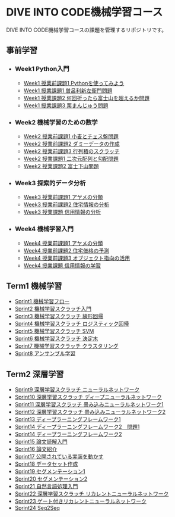 # DIVE INTO CODE機械学習コース
DIVE INTO CODE機械学習コースの課題を管理するリポジトリです。

## 事前学習
- ### Week1 Python入門
  - [Week1 授業前課題1 Pythonを使ってみよう](https://github.com/oreo3939/diveintocode-ml/blob/master/week1/week1_work1.ipynb)
  - [Week1 授業課題1 曽呂利新左衛門問題](https://github.com/oreo3939/diveintocode-ml/blob/master/week1/Week1_%E8%AA%B2%E9%A1%8C1.ipynb)
  - [Week1 授業課題2 何回折ったら富士山を超えるか問題](https://github.com/oreo3939/diveintocode-ml/blob/master/week1/Week1_%E8%AA%B2%E9%A1%8C2.ipynb)
  - [Week1 授業課題3 栗まんじゅう問題](https://github.com/oreo3939/diveintocode-ml/blob/master/week1/Week1_%E8%AA%B2%E9%A1%8C3.ipynb)

- ### Week2 機械学習のための数学
  - [Week2 授業前課題1 小麦とチェス盤問題](https://github.com/oreo3939/diveintocode-ml/blob/master/week2/Week2%E8%AA%B2%E9%A1%8C1_%E5%B0%8F%E9%BA%A6%E3%81%A8%E3%83%81%E3%82%A7%E3%82%B9%E7%9B%A4%E5%95%8F%E9%A1%8C.ipynb)
  - [Week2 授業前課題2 ダミーデータの作成](https://github.com/oreo3939/diveintocode-ml/blob/master/week2/Week2%E8%AA%B2%E9%A1%8C2_%E3%83%80%E3%83%9F%E3%83%BC%E3%83%87%E3%83%BC%E3%82%BF%E3%81%AE%E4%BD%9C%E6%88%90.ipynb)
  - [Week2 授業前課題3 行列積のスクラッチ](https://github.com/oreo3939/diveintocode-ml/blob/master/week2/Week2%E8%AA%B2%E9%A1%8C3_%E8%A1%8C%E5%88%97%E7%A9%8D%E3%81%AE%E3%82%B9%E3%82%AF%E3%83%A9%E3%83%83%E3%83%81.ipynb)
  - [Week2 授業課題1 二次元配列と勾配問題](https://github.com/oreo3939/diveintocode-ml/blob/master/week2/Week2%E6%8E%88%E6%A5%AD%E8%AA%B2%E9%A1%8C1_%E4%BA%8C%E6%AC%A1%E5%85%83%E9%85%8D%E5%88%97%E3%81%A8%E5%8B%BE%E9%85%8D%E5%95%8F%E9%A1%8C_.ipynb)
  - [Week2 授業課題2 富士下山問題](https://github.com/oreo3939/diveintocode-ml/blob/master/week2/Week2%E6%8E%88%E6%A5%AD%E8%AA%B2%E9%A1%8C2_%E5%AF%8C%E5%A3%AB%E4%B8%8B%E5%B1%B1%E5%95%8F%E9%A1%8C.ipynb)

- ### Week3 探索的データ分析
  - [Week3 授業前課題1 アヤメの分類](https://github.com/oreo3939/diveintocode-ml/blob/master/week3/Week3%E6%8E%88%E6%A5%AD%E5%89%8D%E8%AA%B2%E9%A1%8C1_%E3%82%A2%E3%83%A4%E3%83%A1%E3%81%AE%E5%88%86%E6%9E%90.ipynb)
  - [Week3 授業前課題2 住宅情報の分析](https://github.com/oreo3939/diveintocode-ml/blob/master/week3/Week3%E6%8E%88%E6%A5%AD%E5%89%8D%E8%AA%B2%E9%A1%8C2_%E4%BD%8F%E5%AE%85%E6%83%85%E5%A0%B1%E3%81%AE%E5%88%86%E6%9E%90.ipynb)
  - [Week3 授業課題 信用情報の分析](https://github.com/oreo3939/diveintocode-ml/blob/master/week3/Week3%E6%8E%88%E6%A5%AD%E8%AA%B2%E9%A1%8C%20%E4%BF%A1%E7%94%A8%E6%83%85%E5%A0%B1%E3%81%AE%E5%88%86%E6%9E%90.ipynb)

- ### Week4 機械学習入門
  - [Week4 授業前課題1 アヤメの分類](https://github.com/oreo3939/diveintocode-ml/blob/master/week4/Week4%E6%8E%88%E6%A5%AD%E5%89%8D%E8%AA%B2%E9%A1%8C1%20%E3%82%A2%E3%83%A4%E3%83%A1%E3%81%AE%E5%88%86%E9%A1%9E.ipynb)
  - [Week4 授業前課題2 住宅価格の予測](https://github.com/oreo3939/diveintocode-ml/blob/master/week4/Week4%E6%8E%88%E6%A5%AD%E5%89%8D%E8%AA%B2%E9%A1%8C2%20%E4%BD%8F%E5%AE%85%E4%BE%A1%E6%A0%BC%E3%81%AE%E4%BA%88%E6%B8%AC.ipynb)
  - [Week4 授業前課題3 オブジェクト指向の活用](https://github.com/oreo3939/diveintocode-ml/blob/master/week4/Week4%E6%8E%88%E6%A5%AD%E5%89%8D%E8%AA%B2%E9%A1%8C3%20%E3%82%AA%E3%83%96%E3%82%B8%E3%82%A7%E3%82%AF%E3%83%88%E6%8C%87%E5%90%91%E3%81%AE%E6%B4%BB%E7%94%A8.ipynb)
  - [Week4 授業課題 信用情報の学習](https://github.com/oreo3939/diveintocode-ml/blob/master/week4/Week4%E6%8E%88%E6%A5%AD%E8%AA%B2%E9%A1%8C%20%E4%BF%A1%E7%94%A8%E6%83%85%E5%A0%B1%E3%81%AE%E5%AD%A6%E7%BF%92.ipynb)


## Term1 機械学習
- [Sprint1 機械学習フロー](https://github.com/oreo3939/diveintocode-ml/blob/master/Sprint/Sprint_%E6%A9%9F%E6%A2%B0%E5%AD%A6%E7%BF%92%E3%83%95%E3%83%AD%E3%83%BC.ipynb)
- [Sprint2 機械学習スクラッチ入門](https://github.com/oreo3939/diveintocode-ml/blob/master/Sprint/Sprint%20%E6%A9%9F%E6%A2%B0%E5%AD%A6%E7%BF%92%E3%82%B9%E3%82%AF%E3%83%A9%E3%83%83%E3%83%81%E5%85%A5%E9%96%80.ipynb)
- [Sprint3 機械学習スクラッチ 線形回帰](https://github.com/oreo3939/diveintocode-ml/blob/master/Sprint/Sprint%20%E6%A9%9F%E6%A2%B0%E5%AD%A6%E7%BF%92%E3%82%B9%E3%82%AF%E3%83%A9%E3%83%83%E3%83%81%20%E7%B7%9A%E5%BD%A2%E5%9B%9E%E5%B8%B0.ipynb)
- [Sprint4 機械学習スクラッチ ロジスティック回帰](https://github.com/oreo3939/diveintocode-ml/blob/master/Sprint/Sprint%20%E6%A9%9F%E6%A2%B0%E5%AD%A6%E7%BF%92%E3%82%B9%E3%82%AF%E3%83%A9%E3%83%83%E3%83%81%20%E3%83%AD%E3%82%B8%E3%82%B9%E3%83%86%E3%82%A3%E3%83%83%E3%82%AF%E5%9B%9E%E5%B8%B0.ipynb)
- [Sprint5 機械学習スクラッチ SVM](https://github.com/oreo3939/diveintocode-ml/blob/master/Sprint/Sprint%20%E6%A9%9F%E6%A2%B0%E5%AD%A6%E7%BF%92%E3%82%B9%E3%82%AF%E3%83%A9%E3%83%83%E3%83%81%20SVM.ipynb)
- [Sprint6 機械学習スクラッチ 決定木](https://github.com/oreo3939/diveintocode-ml/blob/master/Sprint/Sprint%20%E6%A9%9F%E6%A2%B0%E5%AD%A6%E7%BF%92%E3%82%B9%E3%82%AF%E3%83%A9%E3%83%83%E3%83%81%20%E6%B1%BA%E5%AE%9A%E6%9C%A8.ipynb)
- [Sprint7 機械学習スクラッチ クラスタリング](https://github.com/oreo3939/diveintocode-ml/blob/master/Sprint/Sprint%20%E6%A9%9F%E6%A2%B0%E5%AD%A6%E7%BF%92%E3%82%B9%E3%82%AF%E3%83%A9%E3%83%83%E3%83%81%20%E3%82%AF%E3%83%A9%E3%82%B9%E3%82%BF%E3%83%AA%E3%83%B3%E3%82%B0.ipynb)
- [Sprint8 アンサンブル学習](https://github.com/oreo3939/diveintocode-ml/blob/master/Sprint/Sprint_%E6%A9%9F%E6%A2%B0%E5%AD%A6%E7%BF%92%E3%82%B9%E3%82%AF%E3%83%A9%E3%83%83%E3%83%81_%E3%82%A2%E3%83%B3%E3%82%B5%E3%83%B3%E3%83%96%E3%83%AB%E5%AD%A6%E7%BF%92.ipynb)


## Term2 深層学習
- [Sprint9 深層学習スクラッチ ニューラルネットワーク](https://github.com/oreo3939/diveintocode-ml/blob/master/Sprint/term2/Sprint9/Sprint%20%E6%B7%B1%E5%B1%A4%E5%AD%A6%E7%BF%92%E3%82%B9%E3%82%AF%E3%83%A9%E3%83%83%E3%83%81%20%E3%83%8B%E3%83%A5%E3%83%BC%E3%83%A9%E3%83%AB%E3%83%8D%E3%83%83%E3%83%88%E3%83%AF%E3%83%BC%E3%82%AF.ipynb)
- [Sprint10 深層学習スクラッチ ディープニューラルネットワーク](https://github.com/oreo3939/diveintocode-ml/blob/master/Sprint/term2/Sprint10/Sprint%20%E6%B7%B1%E5%B1%A4%E5%AD%A6%E7%BF%92%E3%82%B9%E3%82%AF%E3%83%A9%E3%83%83%E3%83%81%20%E3%83%87%E3%82%A3%E3%83%BC%E3%83%97%E3%83%8B%E3%83%A5%E3%83%BC%E3%83%A9%E3%83%AB%E3%83%8D%E3%83%83%E3%83%88%E3%83%AF%E3%83%BC%E3%82%AF%20ver1.ipynb)
- [Sprint11 深層学習スクラッチ 畳み込みニューラルネットワーク1](https://github.com/oreo3939/diveintocode-ml/blob/master/Sprint/term2/Sprint11/Sprint%20%E6%B7%B1%E5%B1%A4%E5%AD%A6%E7%BF%92%E3%82%B9%E3%82%AF%E3%83%A9%E3%83%83%E3%83%81%20%E7%95%B3%E3%81%BF%E8%BE%BC%E3%81%BF%E3%83%8B%E3%83%A5%E3%83%BC%E3%83%A9%E3%83%AB%E3%83%8D%E3%83%83%E3%83%88%E3%83%AF%E3%83%BC%E3%82%AF1.ipynb)
- [Sprint12 深層学習スクラッチ 畳み込みニューラルネットワーク2](https://github.com/oreo3939/diveintocode-ml/blob/master/Sprint/term2/Sprint12/Sprint%20%E6%B7%B1%E5%B1%A4%E5%AD%A6%E7%BF%92%E3%82%B9%E3%82%AF%E3%83%A9%E3%83%83%E3%83%81%20%E7%95%B3%E3%81%BF%E8%BE%BC%E3%81%BF%E3%83%8B%E3%83%A5%E3%83%BC%E3%83%A9%E3%83%AB%E3%83%8D%E3%83%83%E3%83%88%E3%83%AF%E3%83%BC%E3%82%AF2.ipynb)
- [Sprint13 ディープラーニングフレームワーク1](https://github.com/oreo3939/diveintocode-ml/blob/master/Sprint/term2/Sprint13/Sprint%20%E3%83%87%E3%82%A3%E3%83%BC%E3%83%97%E3%83%A9%E3%83%BC%E3%83%8B%E3%83%B3%E3%82%B0%E3%83%95%E3%83%AC%E3%83%BC%E3%83%A0%E3%83%AF%E3%83%BC%E3%82%AF1.ipynb)
- [Sprint14 ディープラーニングフレームワーク2　問題1](https://github.com/oreo3939/diveintocode-ml/blob/master/Sprint/term2/Sprint14/Sprint_%E3%83%87%E3%82%A3%E3%83%BC%E3%83%97%E3%83%A9%E3%83%BC%E3%83%8B%E3%83%B3%E3%82%B0%E3%83%95%E3%83%AC%E3%83%BC%E3%83%A0%E3%83%AF%E3%83%BC%E3%82%AF2_%E5%95%8F%E9%A1%8C1.ipynb)
- [Sprint14 ディープラーニングフレームワーク2](https://github.com/oreo3939/diveintocode-ml/blob/master/Sprint/term2/Sprint14/Sprint_%E3%83%87%E3%82%A3%E3%83%BC%E3%83%97%E3%83%A9%E3%83%BC%E3%83%8B%E3%83%B3%E3%82%B0%E3%83%95%E3%83%AC%E3%83%BC%E3%83%A0%E3%83%AF%E3%83%BC%E3%82%AF2.ipynb)
- [Sprint15 論文読解入門](https://github.com/oreo3939/diveintocode-ml/blob/master/Sprint/term2/Sprint15/Sprint%20%E8%AB%96%E6%96%87%E8%AA%AD%E8%A7%A3%E5%85%A5%E9%96%80.ipynb)
- [Sprint16 論文紹介](https://github.com/oreo3939/diveintocode-ml/blob/master/Sprint/term2/Sprint16/Sprint17%20(1).pptx)
- [Sprint17 公開されている実装を動かす](https://github.com/oreo3939/diveintocode-ml/tree/master/Sprint/term2/Sprint17)
- [Sprint18 データセット作成](https://github.com/oreo3939/diveintocode-ml/blob/master/Sprint/term2/Sprint18/Sprint_%E3%83%87%E3%83%BC%E3%82%BF%E3%82%BB%E3%83%83%E3%83%88%E4%BD%9C%E6%88%90.ipynb)
- [Sprint19 セグメンテーション1](https://github.com/oreo3939/diveintocode-ml/blob/master/Sprint/term2/Sprint19/Sprint_%E3%82%BB%E3%82%B0%E3%83%A1%E3%83%B3%E3%83%86%E3%83%BC%E3%82%B7%E3%83%A7%E3%83%B31.ipynb)
- [Sprint20 セグメンテーション2](https://github.com/oreo3939/diveintocode-ml/blob/master/Sprint/term2/Sprint20/Sprint_%E3%82%BB%E3%82%B0%E3%83%A1%E3%83%B3%E3%83%86%E3%83%BC%E3%82%B7%E3%83%A7%E3%83%B32.ipynb)
- [Sprint21 自然言語処理入門](https://github.com/oreo3939/diveintocode-ml/blob/master/Sprint/term2/Sprint21/Sprint_%E8%87%AA%E7%84%B6%E8%A8%80%E8%AA%9E%E5%87%A6%E7%90%86%E5%85%A5%E9%96%80.ipynb)
- [Sprint22 深層学習スクラッチ リカレントニューラルネットワーク](https://github.com/oreo3939/diveintocode-ml/blob/master/Sprint/term2/Sprint22/Sprint_%E6%B7%B1%E5%B1%A4%E5%AD%A6%E7%BF%92%E3%82%B9%E3%82%AF%E3%83%A9%E3%83%83%E3%83%81_%E3%83%AA%E3%82%AB%E3%83%AC%E3%83%B3%E3%83%88%E3%83%8B%E3%83%A5%E3%83%BC%E3%83%A9%E3%83%AB%E3%83%8D%E3%83%83%E3%83%88%E3%83%AF%E3%83%BC%E3%82%AF.ipynb)
- [Sprint23 ゲート付きリカレントニューラルネットワーク](https://github.com/oreo3939/diveintocode-ml/blob/master/Sprint/term2/Sprint23/Sprint_%E3%82%B2%E3%83%BC%E3%83%88%E4%BB%98%E3%81%8D%E3%83%AA%E3%82%AB%E3%83%AC%E3%83%B3%E3%83%88%E3%83%8B%E3%83%A5%E3%83%BC%E3%83%A9%E3%83%AB%E3%83%8D%E3%83%83%E3%83%88%E3%83%AF%E3%83%BC%E3%82%AF.ipynb)
- [Sprint24 Seq2Seq](https://github.com/oreo3939/diveintocode-ml/blob/master/Sprint/term2/Sprint24/Sprint_Seq2Seq.ipynb)
